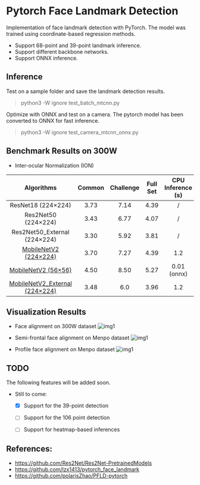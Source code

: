 # Pytorch Face Landmark Detection
Implementation of face landmark detection with PyTorch. The model was trained using coordinate-based regression methods. 

* Support 68-point and 39-point landmark inference.
* Support different backbone networks.
* Support ONNX inference. 

## Inference
Test on a sample folder and save the landmark detection results.
> python3 -W ignore test_batch_mtcnn.py

Optimize with ONNX and test on a camera. The pytorch model has been converted to ONNX for fast inference.
> python3 -W ignore test_camera_mtcnn_onnx.py

## Benchmark Results on 300W

* Inter-ocular Normalization (ION)

| Algorithms | Common | Challenge | Full Set | CPU Inference (s)
|:-:|:-:|:-:|:-:|:-:|
| ResNet18 (224×224)  |3.73 | 7.14 | 4.39 | / |
| Res2Net50 (224×224)  |3.43 | 6.77 | 4.07 | / |
| Res2Net50_External (224×224)  |3.30 | 5.92 | 3.81 | / |
| [MobileNetV2 (224×224)](https://drive.google.com/file/d/1w424ZxfBsv7NFwoqynRPNxe43FHABeJV/view?usp=sharing )    |3.70 | 7.27 | 4.39 | 1.2 |
| [MobileNetV2 (56×56)](https://drive.google.com/file/d/10DyP9GqAATXFj64MmXlet84Ewb4ryP1K/view?usp=sharing)  |4.50 | 8.50 | 5.27 | 0.01 (onnx) |
| [MobileNetV2_External (224×224)](https://drive.google.com/file/d/1Le5UdpMkKOTRr1sTp4lwkw8263sbgdSe/view?usp=sharing)   |3.48 | 6.0 | 3.96 | 1.2 |


## Visualization Results
* Face alignment on 300W dataset
![img1](https://github.com/cunjian/pytorch_face_landmark/blob/master/imgs/300w.png)

* Semi-frontal face alignment on Menpo dataset
![img1](https://github.com/cunjian/pytorch_face_landmark/blob/master/imgs/menpo_semi_frontal.png)

* Profile face alignment on Menpo dataset
![img1](https://github.com/cunjian/pytorch_face_landmark/blob/master/imgs/menpo_profile.png)


## TODO
The following features will be added soon. 
- Still to come:
  * [x] Support for the 39-point detection
  * [ ] Support for the 106 point detection
  * [ ] Support for heatmap-based inferences
 


## References:
* https://github.com/Res2Net/Res2Net-PretrainedModels
* https://github.com/lzx1413/pytorch_face_landmark
* https://github.com/polarisZhao/PFLD-pytorch


